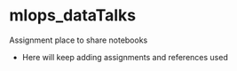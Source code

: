 # mlops_dataTalks
Assignment place to share notebooks

- Here will keep adding assignments and references used
